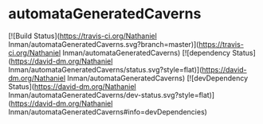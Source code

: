 automataGeneratedCaverns
===================

[![Build Status](https://travis-ci.org/Nathaniel Inman/automataGeneratedCaverns.svg?branch=master)](https://travis-ci.org/Nathaniel Inman/automataGeneratedCaverns) [![dependency Status](https://david-dm.org/Nathaniel Inman/automataGeneratedCaverns/status.svg?style=flat)](https://david-dm.org/Nathaniel Inman/automataGeneratedCaverns) [![devDependency Status](https://david-dm.org/Nathaniel Inman/automataGeneratedCaverns/dev-status.svg?style=flat)](https://david-dm.org/Nathaniel Inman/automataGeneratedCaverns#info=devDependencies)
